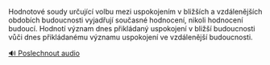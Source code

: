 
Hodnotové soudy určující volbu mezi uspokojením v bližších a vzdálenějších obdobích budoucnosti vyjadřují současné hodnocení, nikoli hodnocení budoucí. Hodnotí význam dnes přikládaný uspokojení v bližší budoucnosti vůči dnes přikládanému významu uspokojení ve vzdálenější budoucnosti.

[🔊 Poslechnout audio](/data/7-paragraphs/audio/chapter_92/para_002-Hodnotov-soudy-urujc-volbu-mezi-uspokojenm-v.mp3)
